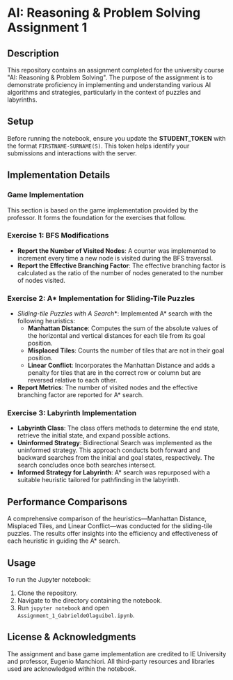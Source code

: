 # AI: Reasoning & Problem Solving Assignment 1

## Description
This repository contains an assignment completed for the university course "AI: Reasoning & Problem Solving". The purpose of the assignment is to demonstrate proficiency in implementing and understanding various AI algorithms and strategies, particularly in the context of puzzles and labyrinths.

## Setup
Before running the notebook, ensure you update the **STUDENT_TOKEN** with the format `FIRSTNAME-SURNAME(S)`. This token helps identify your submissions and interactions with the server.

## Implementation Details

### Game Implementation
This section is based on the game implementation provided by the professor. It forms the foundation for the exercises that follow.

### Exercise 1: BFS Modifications
- **Report the Number of Visited Nodes**: A counter was implemented to increment every time a new node is visited during the BFS traversal.
- **Report the Effective Branching Factor**: The effective branching factor is calculated as the ratio of the number of nodes generated to the number of nodes visited.

### Exercise 2: A* Implementation for Sliding-Tile Puzzles
- **Sliding-tile Puzzles with A* Search**: Implemented A* search with the following heuristics:
  - **Manhattan Distance**: Computes the sum of the absolute values of the horizontal and vertical distances for each tile from its goal position.
  - **Misplaced Tiles**: Counts the number of tiles that are not in their goal position.
  - **Linear Conflict**: Incorporates the Manhattan Distance and adds a penalty for tiles that are in the correct row or column but are reversed relative to each other.
- **Report Metrics**: The number of visited nodes and the effective branching factor are reported for A* search.

### Exercise 3: Labyrinth Implementation
- **Labyrinth Class**: The class offers methods to determine the end state, retrieve the initial state, and expand possible actions.
- **Uninformed Strategy**: Bidirectional Search was implemented as the uninformed strategy. This approach conducts both forward and backward searches from the initial and goal states, respectively. The search concludes once both searches intersect.
- **Informed Strategy for Labyrinth**: A* search was repurposed with a suitable heuristic tailored for pathfinding in the labyrinth.

## Performance Comparisons
A comprehensive comparison of the heuristics—Manhattan Distance, Misplaced Tiles, and Linear Conflict—was conducted for the sliding-tile puzzles. The results offer insights into the efficiency and effectiveness of each heuristic in guiding the A* search.

## Usage
To run the Jupyter notebook:
1. Clone the repository.
2. Navigate to the directory containing the notebook.
3. Run `jupyter notebook` and open `Assignment_1_GabrieldeOlaguibel.ipynb`.

## License & Acknowledgments
The assignment and base game implementation are credited to IE University and professor, Eugenio Manchiori. All third-party resources and libraries used are acknowledged within the notebook.


